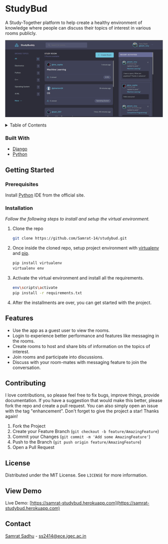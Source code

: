 # StudyBud

A Study-Together platform to help create a healthy environment of knowledge where people can discuss their topics of interest in various rooms publicly.

![StudyBud_screenshot](preview.png)

<!-- TABLE OF CONTENTS -->
<details>
  <summary>Table of Contents</summary>
  <ol>
    <li>
      <a href="#about-the-project">About The Project</a>
      <ul>
        <li><a href="#built-with">Built With</a></li>
      </ul>
    </li>
    <li>
      <a href="#getting-started">Getting Started</a>
      <ul>
        <li><a href="#prerequisites">Prerequisites</a></li>
        <li><a href="#installation">Installation</a></li>
      </ul>
    </li>
    <li><a href="#features">Features</a></li>
    <li><a href="#contributing">Contributing</a></li>
    <li><a href="#license">License</a></li>
    <li><a href="#view-demo">View Demo</a></li>
    <li><a href="#contact">Contact</a></li>
  </ol>
</details>

### Built With

* [Django](https://www.djangoproject.com/)
* [Python](https://www.python.org/)

## Getting Started

### Prerequisites

Install [Python](https://www.python.org/) IDE from the official site.

### Installation

_Follow the following steps to install and setup the virtual environment._

1. Clone the repo
   ```sh
   git clone https://github.com/Samrat-14/studybud.git
   ```
2. Once inside the cloned repo, setup project environment with [virtualenv](https://virtualenv.pypa.io) and [pip](https://pip.pypa.io).
   ```sh
   pip install virtualenv
   virtualenv env
   ```
3. Activate the virtual environment and install all the requirements.
   ```sh
   env\scripts\activate
   pip install -r requirements.txt
   ```
4. After the installments are over, you can get started with the project.

## Features

* Use the app as a guest user to view the rooms.
* Login to experience better performance and features like messaging in the rooms.
* Create rooms to host and share bits of information on the topics of interest.
* Join rooms and participate into discussions.
* Discuss with your room-mates with messaging feature to join the conversation.

## Contributing

I love contributions, so please feel free to fix bugs, improve things, provide documentation.
If you have a suggestion that would make this better, please fork the repo and create a pull request. You can also simply open an issue with the tag "enhancement".
Don't forget to give the project a star! Thanks again!

1. Fork the Project
2. Create your Feature Branch (`git checkout -b feature/AmazingFeature`)
3. Commit your Changes (`git commit -m 'Add some AmazingFeature'`)
4. Push to the Branch (`git push origin feature/AmazingFeature`)
5. Open a Pull Request

<!-- LICENSE -->
## License

Distributed under the MIT License. See `LICENSE` for more information.

## View Demo

Live Demo: [https://samrat-studybud.herokuapp.com](https://samrat-studybud.herokuapp.com)

## Contact

[Samrat Sadhu](https://samrat-14.github.io/my-portfolio/) - ss2414@ece.jgec.ac.in
